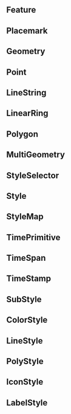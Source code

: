 
## Feature

## Placemark

## Geometry

## Point

## LineString

## LinearRing

## Polygon

## MultiGeometry

## StyleSelector

## Style

## StyleMap

## TimePrimitive

## TimeSpan

## TimeStamp

## SubStyle

## ColorStyle

## LineStyle

## PolyStyle

## IconStyle

## LabelStyle

